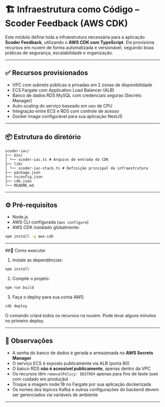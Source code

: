 # 🏗️ Infraestrutura como Código – Scoder Feedback (AWS CDK)

Este módulo define toda a infraestrutura necessária para a aplicação **Scoder Feedback**, utilizando o **AWS CDK com TypeScript**. Ele provisiona recursos em nuvem de forma automatizada e versionável, seguindo boas práticas de segurança, escalabilidade e organização.

---

## ✅ Recursos provisionados

- VPC com subnets públicas e privadas em 2 zonas de disponibilidade
- ECS Fargate com Application Load Balancer (ALB)
- Banco de dados RDS MySQL com credenciais seguras (Secrets Manager)
- Auto-scaling do serviço baseado em uso de CPU
- Integração entre ECS e RDS com controle de acesso
- Docker image configurável para sua aplicação NestJS

---

## 📦 Estrutura do diretório

```
scoder-iac/
├── bin/
│ └── scoder-iac.ts # Arquivo de entrada do CDK
├── lib/
│ └── scoder-iac-stack.ts # Definição principal da infraestrutura
├── package.json
├── tsconfig.json
├── cdk.json
└── README.md
```

---

## ⚙️ Pré-requisitos

- Node.js
- AWS CLI configurada (`aws configure`)
- AWS CDK instalado globalmente:

```bash
npm install -g aws-cdk
```

---

##🚀 Como executar

1. Instale as dependências:

```bash
npm install
```

2. Compile o projeto:

```bash
npm run build
```

3. Faça o deploy para sua conta AWS:

```bash
cdk deploy
```

O comando criará todos os recursos na nuvem. Pode levar alguns minutos no primeiro deploy.

---

## 🔐 Observações

- A senha do banco de dados é gerada e armazenada no **AWS Secrets Manager**
- O serviço ECS é exposto publicamente via ALB (porta 80)
- O banco RDS **não é acessível publicamente**, apenas dentro da VPC
- Os recursos têm `removalPolicy: DESTROY` apenas para fins de teste (use com cuidado em produção)
- Troque a imagem node:18 no Fargate por sua aplicação dockerizada
- Os nomes dos tópicos Kafka e outras configurações do backend devem ser gerenciados via variáveis de ambiente

---
